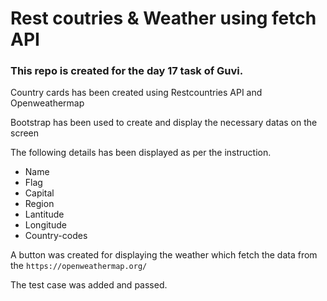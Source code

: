 # Rest coutries & Weather using fetch API
### This repo is created for the day 17 task of Guvi.

Country cards has been created using Restcountries API and Openweathermap

Bootstrap has been used to create and display the necessary datas on the screen

The following details has been displayed as per the instruction.
- Name
- Flag
- Capital
- Region
- Lantitude
- Longitude
- Country-codes

A button was created for displaying the weather which fetch the data from the `https://openweathermap.org/`

The test case was added and passed.
